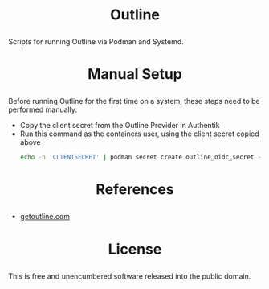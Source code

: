 <!-- This is free and unencumbered software released into the public domain -->

# <p align=center>Outline

Scripts for running Outline via Podman and Systemd.

# <p align=center>Manual Setup

Before running Outline for the first time on a system, these steps need to be
performed manually:

- Copy the client secret from the Outline Provider in Authentik
- Run this command as the containers user, using the client secret copied above
  ```sh
  echo -n 'CLIENTSECRET' | podman secret create outline_oidc_secret -
  ```

# <p align=center>References

- [getoutline.com](https://getoutline.com)

# <p align=center>License

This is free and unencumbered software released into the public domain.

